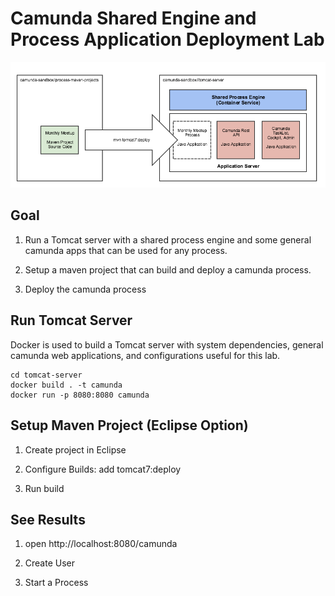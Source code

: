 # Camunda Shared Engine and Process Application Deployment Lab

<img src="overview.png">

## Goal

1) Run a Tomcat server with a shared process engine and some general camunda apps that can be used for any process.

2) Setup a maven project that can build and deploy a camunda process.

3) Deploy the camunda process

## Run Tomcat Server

Docker is used to build a Tomcat server with system dependencies, general camunda web applications, and configurations useful for this lab.

```
cd tomcat-server
docker build . -t camunda
docker run -p 8080:8080 camunda
```

## Setup Maven Project (Eclipse Option)

1) Create project in Eclipse

2) Configure Builds: add tomcat7:deploy

3) Run build

## See Results

1) open http://localhost:8080/camunda

2) Create User

3) Start a Process
